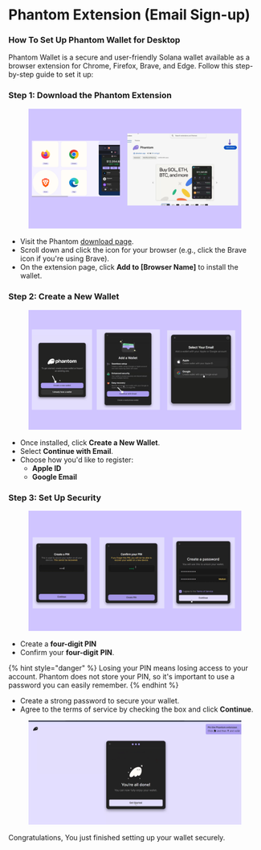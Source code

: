 # Phantom Extension (Email Sign-up)

### How To Set Up Phantom Wallet for Desktop <a href="#how-to-set-up-phantom-wallet" id="how-to-set-up-phantom-wallet"></a>

Phantom Wallet is a secure and user-friendly Solana wallet available as a browser extension for Chrome, Firefox, Brave, and Edge. Follow this step-by-step guide to set it up:

### **Step 1: Download the Phantom Extension**

<figure><img src="../../.gitbook/assets/phamtom desktop.png" alt=""><figcaption></figcaption></figure>



* Visit the Phantom [download page](https://phantom.app/download).
* Scroll down and click the icon for your browser (e.g., click the Brave icon if you're using Brave).
* On the extension page, click **Add to \[Browser Name]** to install the wallet.

### **Step 2: Create a New Wallet**

<figure><img src="../../.gitbook/assets/email exe.png" alt=""><figcaption></figcaption></figure>

* Once installed, click **Create a New Wallet**.
* Select **Continue with Email**.
* Choose how you'd like to register:
  * **Apple ID**
  * **Google Email**

### Step 3: Set Up Security

<figure><img src="../../.gitbook/assets/email pin.png" alt=""><figcaption></figcaption></figure>

* Create a **four-digit PIN**&#x20;
* Confirm your **four-digit** **PIN**.

{% hint style="danger" %}
Losing your PIN means losing access to your account. Phantom does not store your PIN, so it's important to use a password you can easily remember.
{% endhint %}

* Create a strong password to secure your wallet.
* Agree to the terms of service by checking the box and click **Continue**.

<figure><img src="../../.gitbook/assets/image (2) (1).png" alt=""><figcaption></figcaption></figure>

Congratulations, You just finished setting up your wallet securely.
